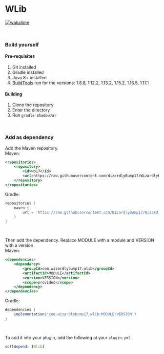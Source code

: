 # WLib
[![wakatime](https://wakatime.com/badge/user/6e86b908-7bfd-4cb9-9128-8fa18c67e54a/project/6cd04190-9757-4fc7-be89-b5dfd1ae912f.svg)](https://wakatime.com/badge/user/6e86b908-7bfd-4cb9-9128-8fa18c67e54a/project/6cd04190-9757-4fc7-be89-b5dfd1ae912f)

<br>

### Build yourself

#### Pre-requisites

1. Git installed
2. Gradle installed
3. Java 8+ installed
4. [BuildTools](https://www.spigotmc.org/wiki/buildtools/) run for the versions: 1.8.8, 1.12.2, 1.13.2, 1.15.2, 1.16.5, 1.17.1

#### Building

1. Clone the repository
2. Enter the directory
3. Run `gradle shadowJar`

<br>

### Add as dependency
Add the Maven repository.<br>
Maven:
```xml
<repositories>
    <repository>
        <id>wb17</id>
        <url>https://raw.githubusercontent.com/WizardlyBump17/WizardlyBump17/maven/</url>
    </repository>
</repositories>
```
Gradle:
```groovy
repositories {
    maven {
        url = 'https://raw.githubusercontent.com/WizardlyBump17/WizardlyBump17/maven/'
    }
}
```
<br>

Then add the dependency. Replace MODULE with a module and VERSION with a version<br>
Maven:
```xml
<dependencies>
    <dependency>
        <groupId>com.wizardlybump17.wlib</groupId>
        <artifactId>MODULE</artifactId>
        <version>VERSION</version>
        <scope>provided</scope>
    </dependency>
</dependencies>
```
Gradle:
```groovy
dependencies {
    implementation('com.wizardlybump17.wlib:MODULE:VERSION')
}
```
<br>

To add it into your plugin, add the following at your `plugin.yml`
```yaml
softdepend: [WLib]
```